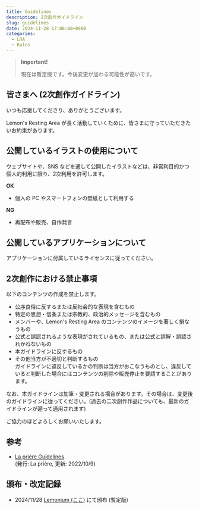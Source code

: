 ```yaml
---
title: Guidelines
description: 2次創作ガイドライン
slug: guidelines
date: 2024-11-28 17:06:00+0900
categories:
  - LRA
  - Rules
---
```


> **Important!**
> 
> 現在は暫定版です。今後変更が加わる可能性が高いです。

## 皆さまへ (2次創作ガイドライン)

いつも応援してくださり、ありがとうございます。

Lemon's Resting Area が長く活動していくために、皆さまに守っていただきたいお約束があります。

## 公開しているイラストの使用について

ウェブサイトや、SNS などを通して公開したイラストなどは、非営利目的かつ個人的利用に限り、2次利用を許可します。

**OK**
- 個人の PC やスマートフォンの壁紙として利用する

**NG**
- 再配布や販売、自作発言

## 公開しているアプリケーションについて

アプリケーションに付属しているライセンスに従ってください。

## 2次創作における禁止事項

以下のコンテンツの作成を禁止します。

- 公序良俗に反するまたは反社会的な表現を含むもの
- 特定の思想・信条または宗教的、政治的メッセージを含むもの
- メンバーや、Lemon's Resting Area のコンテンツのイメージを著しく損なうもの
- 公式と誤認されるような表現がされているもの、または公式と誤解・誤認されかねないもの
- 本ガイドラインに反するもの
- その他当方が不適切と判断するもの  
ガイドラインに違反しているかの判断は当方がおこなうものとし、違反していると判断した場合にはコンテンツの削除や販売停止を要請することがあります。

なお、本ガイドラインは加筆・変更される場合があります。その場合は、変更後のガイドラインに従ってください。(過去の二次創作作品についても、最新のガイドラインが遡って適用されます)

ご協力のほどよろしくお願いいたします。

## 参考

- [La prière Guidelines](https://lapriere.jp/guidelines)  
(発行: La prière, 更新: 2022/10/9)

## 頒布・改定記録

- 2024/11/28 [Lemonium (ここ)](./) にて頒布 (暫定版)
